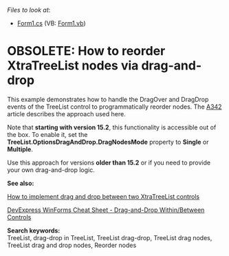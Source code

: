 <!-- default file list -->
*Files to look at*:

* [Form1.cs](./CS/Form1.cs) (VB: [Form1.vb](./VB/Form1.vb))
<!-- default file list end -->
# OBSOLETE: How to reorder XtraTreeList nodes via drag-and-drop


<p>This example demonstrates how to handle the DragOver and DragDrop events of the TreeList control to programmatically reorder nodes. The <a href="https://www.devexpress.com/Support/Center/p/A342">A342</a> article describes the approach used here.</p>

Note that **starting with version 15.2**, this functionality is accessible out of the box. To enable it, set the **TreeList.OptionsDragAndDrop.DragNodesMode** property to **Single** or **Multiple**.

Use this approach for versions **older than 15.2** or if you need to provide your own drag-and-drop logic.

<b>See also:</b>

[How to implement drag and drop between two XtraTreeList controls](https://www.devexpress.com/Support/Center/p/E415)

[DevExpress WinForms Cheat Sheet - Drag-and-Drop Within/Between Controls](https://go.devexpress.com/CheatSheets_WinForms_Examples_T949086.aspx)

<strong>Search keywords:</strong><br/>
TreeList, drag-drop in TreeList, TreeList drag-drop, TreeList drag nodes, TreeList drag and drop nodes, Reorder nodes</p>
